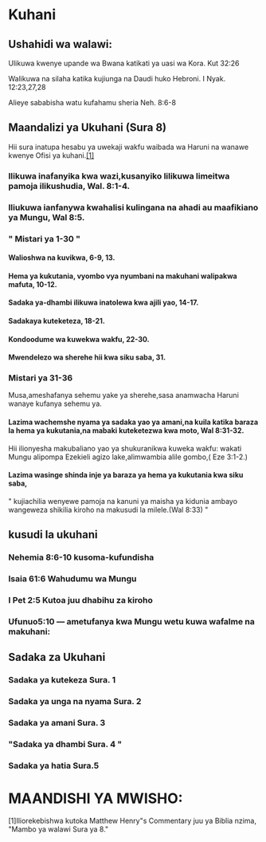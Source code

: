 <h1><span lang='swa'>Kuhani </span></h1>

<h2><span lang='swa'>Ushahidi wa walawi: </span></h2>
<p><span lang='swa'>Ulikuwa kwenye upande wa Bwana katikati ya uasi wa Kora. Kut 32:26 </span></p>
<p><span lang='swa'>Walikuwa na silaha katika kujiunga na Daudi huko Hebroni. I Nyak. 12:23&#44;27&#44;28 </span></p>
<p><span lang='swa'>Alieye sababisha watu kufahamu sheria Neh. 8:6-8 </span></p>

<h2><span lang='swa'>Maandalizi ya Ukuhani (Sura 8)</span></h2>
<p><span lang='swa'>Hii sura inatupa hesabu ya uwekaji wakfu waibada wa Haruni na wanawe kwenye Ofisi ya kuhani.<a href='#footnotes'>[1]</a></span></p>
<h3><span lang='swa'>Ilikuwa inafanyika kwa wazi&#44;kusanyiko lilikuwa limeitwa pamoja ilikushudia&#44; Wal. 8:1-4. </span></h3>
<h3><span lang='swa'>Iliukuwa ianfanywa kwahalisi kulingana na ahadi au maafikiano ya Mungu&#44; Wal 8:5. </span></h3>
<h3><span lang='swa'>" Mistari ya 1-30 " </span></h3>
<h4><span lang='swa'>Walioshwa na kuvikwa&#44; 6-9&#44; 13. </span></h4>
<h4><span lang='swa'>Hema ya kukutania&#44; vyombo vya nyumbani na makuhani walipakwa mafuta&#44; 10-12. </span></h4>
<h4><span lang='swa'>Sadaka ya-dhambi ilikuwa inatolewa kwa ajili yao&#44; 14-17. </span></h4>
<h4><span lang='swa'>Sadakaya kuteketeza&#44; 18-21. </span></h4>
<h4><span lang='swa'>Kondoodume wa kuwekwa wakfu&#44; 22-30. </span></h4>
<h4><span lang='swa'>Mwendelezo wa sherehe hii kwa siku saba&#44; 31. </span></h4>

<h3><span lang='swa'>Mistari ya 31-36 </span></h3>
<p><span lang='swa'>Musa&#44;ameshafanya sehemu yake ya sherehe&#44;sasa anamwacha Haruni wanaye kufanya sehemu ya. </span></p>
<h4><span lang='swa'>Lazima wachemshe nyama ya sadaka yao ya amani&#44;na kuila katika baraza la hema ya kukutania&#44;na mabaki kuteketezwa kwa moto&#44; Wal 8:31-32. </span></h4>
<p><span lang='swa'>Hii ilionyesha makubaliano yao ya shukuranikwa kuweka wakfu: wakati Mungu alipompa Ezekieli agizo lake&#44;alimwambia alile gombo&#44;( Eze 3:1-2.) </span></p>
<h4><span lang='swa'>Lazima wasinge shinda inje ya baraza ya hema ya kukutania kwa siku saba&#44; </span></h4>
<p><span lang='swa'>" kujiachilia wenyewe pamoja na kanuni ya maisha ya kidunia ambayo wangeweza shikilia kiroho na makusudi la milele.(Wal 8:33) " </span></p>

<h2><span lang='swa'>kusudi la ukuhani </span></h2>
<h3><span lang='swa'>Nehemia 8:6-10 kusoma-kufundisha </span></h3>
<h3><span lang='swa'>Isaia 61:6 Wahudumu wa Mungu </span></h3>
<h3><span lang='swa'>I Pet 2:5 Kutoa juu dhabihu za kiroho </span></h3>
<h3><span lang='swa'>Ufunuo5:10 &mdash; ametufanya kwa Mungu wetu kuwa wafalme na makuhani:</span></h3>

<h2><span lang='swa'>Sadaka za Ukuhani </span></h2>
<h3><span lang='swa'>Sadaka ya kutekeza Sura. 1 </span></h3>
<h3><span lang='swa'>Sadaka ya unga na nyama Sura. 2 </span></h3>
<h3><span lang='swa'>Sadaka ya amani Sura. 3 </span></h3>
<h3><span lang='swa'>"Sadaka ya dhambi Sura. 4 " </span></h3>
<h3><span lang='swa'>Sadaka ya hatia Sura.5 </span></h3>

<div id='footnotes'>
<h1><span lang='swa'>MAANDISHI YA MWISHO: </span></h1>
<p>[1]<span lang='swa'>Iliorekebishwa kutoka Matthew Henry"s Commentary juu ya Biblia nzima&#44; "Mambo ya walawi Sura ya 8." </span></p>
</div>
